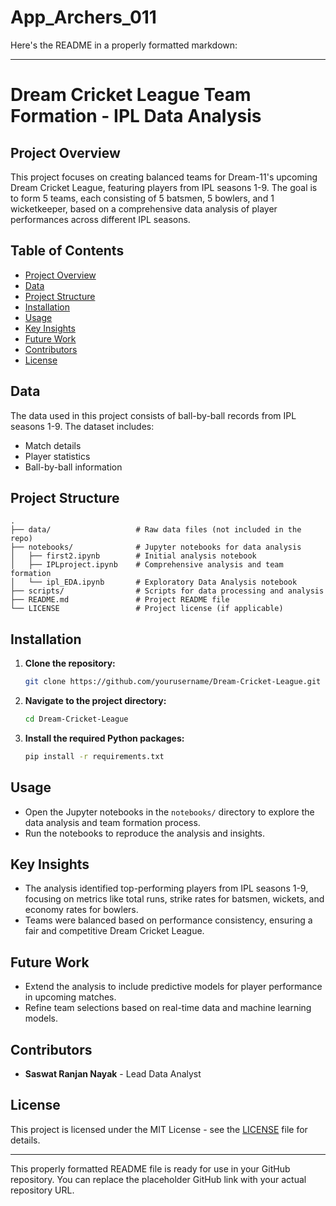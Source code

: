 # App_Archers_011
Here's the README in a properly formatted markdown:

---

# **Dream Cricket League Team Formation - IPL Data Analysis**

## **Project Overview**
This project focuses on creating balanced teams for Dream-11's upcoming Dream Cricket League, featuring players from IPL seasons 1-9. The goal is to form 5 teams, each consisting of 5 batsmen, 5 bowlers, and 1 wicketkeeper, based on a comprehensive data analysis of player performances across different IPL seasons.

## **Table of Contents**
- [Project Overview](#project-overview)
- [Data](#data)
- [Project Structure](#project-structure)
- [Installation](#installation)
- [Usage](#usage)
- [Key Insights](#key-insights)
- [Future Work](#future-work)
- [Contributors](#contributors)
- [License](#license)

## **Data**
The data used in this project consists of ball-by-ball records from IPL seasons 1-9. The dataset includes:
- Match details
- Player statistics
- Ball-by-ball information

## **Project Structure**
```plaintext
.
├── data/                   # Raw data files (not included in the repo)
├── notebooks/              # Jupyter notebooks for data analysis
│   ├── first2.ipynb        # Initial analysis notebook
│   ├── IPLproject.ipynb    # Comprehensive analysis and team formation
│   └── ipl_EDA.ipynb       # Exploratory Data Analysis notebook
├── scripts/                # Scripts for data processing and analysis
├── README.md               # Project README file
└── LICENSE                 # Project license (if applicable)
```

## **Installation**
1. **Clone the repository:**
   ```bash
   git clone https://github.com/yourusername/Dream-Cricket-League.git
   ```
2. **Navigate to the project directory:**
   ```bash
   cd Dream-Cricket-League
   ```
3. **Install the required Python packages:**
   ```bash
   pip install -r requirements.txt
   ```

## **Usage**
- Open the Jupyter notebooks in the `notebooks/` directory to explore the data analysis and team formation process.
- Run the notebooks to reproduce the analysis and insights.

## **Key Insights**
- The analysis identified top-performing players from IPL seasons 1-9, focusing on metrics like total runs, strike rates for batsmen, wickets, and economy rates for bowlers.
- Teams were balanced based on performance consistency, ensuring a fair and competitive Dream Cricket League.

## **Future Work**
- Extend the analysis to include predictive models for player performance in upcoming matches.
- Refine team selections based on real-time data and machine learning models.

## **Contributors**
- **Saswat Ranjan Nayak** - Lead Data Analyst

## **License**
This project is licensed under the MIT License - see the [LICENSE](LICENSE) file for details.

---

This properly formatted README file is ready for use in your GitHub repository. You can replace the placeholder GitHub link with your actual repository URL.
